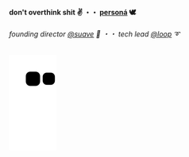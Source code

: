 #### don't overthink shit ✌️ ・・ [personá](https://lef.la) 🕊️

###### founding director [@suave](https://suave.la) 🌊 ・・ tech lead [@loop](https://intheloop.fyi) ➰

![Snake animation](https://github.com/ollefrost/ollefrost/blob/output/github-contribution-grid-snake.svg)
